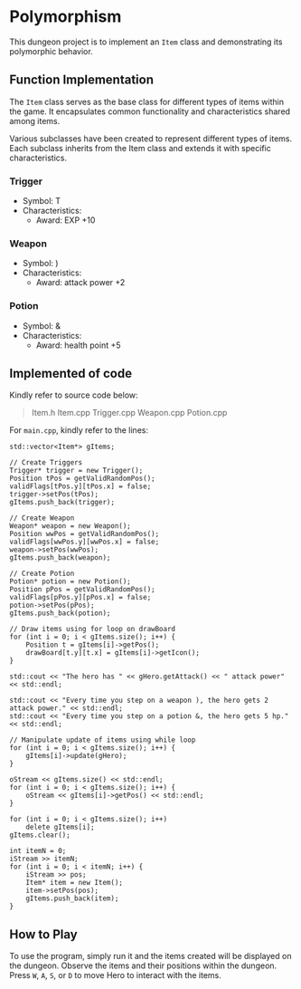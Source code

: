 # Polymorphism
This dungeon project is to implement an `Item` class and demonstrating its polymorphic behavior.

## Function Implementation
The `Item` class serves as the base class for different types of items within the game. It encapsulates common functionality and characteristics shared among items.

Various subclasses have been created to represent different types of items. Each subclass inherits from the Item class and extends it with specific characteristics.

### Trigger
* Symbol: T
* Characteristics:
    * Award: EXP +10

### Weapon
* Symbol: )
* Characteristics:
    * Award: attack power +2

### Potion
* Symbol: &
* Characteristics:
    * Award: health point +5

## Implemented of code
Kindly refer to source code below:
> Item.h
> Item.cpp
> Trigger.cpp
> Weapon.cpp
> Potion.cpp

For `main.cpp`, kindly refer to the lines:
```cpp=22
std::vector<Item*> gItems;
```
```cpp=376
// Create Triggers
Trigger* trigger = new Trigger();
Position tPos = getValidRandomPos();
validFlags[tPos.y][tPos.x] = false;
trigger->setPos(tPos);
gItems.push_back(trigger);

// Create Weapon
Weapon* weapon = new Weapon();
Position wwPos = getValidRandomPos();
validFlags[wwPos.y][wwPos.x] = false;
weapon->setPos(wwPos);
gItems.push_back(weapon);

// Create Potion
Potion* potion = new Potion();
Position pPos = getValidRandomPos();
validFlags[pPos.y][pPos.x] = false;
potion->setPos(pPos);
gItems.push_back(potion);
```
```cpp=417
// Draw items using for loop on drawBoard
for (int i = 0; i < gItems.size(); i++) {
    Position t = gItems[i]->getPos();
    drawBoard[t.y][t.x] = gItems[i]->getIcon();
}
```
```cpp=451
std::cout << "The hero has " << gHero.getAttack() << " attack power" << std::endl;
```
```cpp=454
std::cout << "Every time you step on a weapon ), the hero gets 2 attack power." << std::endl;
std::cout << "Every time you step on a potion &, the hero gets 5 hp." << std::endl;
```
```cpp=509
// Manipulate update of items using while loop
for (int i = 0; i < gItems.size(); i++) {
    gItems[i]->update(gHero);
}
```
```cpp=551
oStream << gItems.size() << std::endl;
for (int i = 0; i < gItems.size(); i++) {
    oStream << gItems[i]->getPos() << std::endl;
}
```
```cpp=588
for (int i = 0; i < gItems.size(); i++)
    delete gItems[i];
gItems.clear();
```
```cpp=625
int itemN = 0;
iStream >> itemN;
for (int i = 0; i < itemN; i++) {
    iStream >> pos;
    Item* item = new Item();
    item->setPos(pos);
    gItems.push_back(item);
}
```

## How to Play
To use the program, simply run it and the items created will be displayed on the dungeon. Observe the items and their positions within the dungeon. Press `W`, `A`, `S`, or `D` to move Hero to interact with the items.
